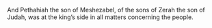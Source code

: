 And Pethahiah the son of Meshezabel, of the sons of Zerah the son of Judah, was at the king’s side in all matters concerning the people.
